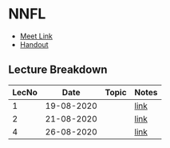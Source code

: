 # NNFL

- [Meet Link](https://meet.google.com/mbk-aoas-nwt)
- [Handout](https://drive.google.com/file/d/1zbE20HGpMU2F4wHcqOUXBFwCbC6-ObVI/view?usp=sharing)

## Lecture Breakdown

| LecNo | Date       | Topic | Notes                       |
| ----- | ---------- | ----- | --------------------------- |
| 1     | 19-08-2020 |       | [link](Lec1Aug19/README.md) |
| 2     | 21-08-2020 |       | [link](Lec2Aug21/README.md) |
| 4     | 26-08-2020 |       | [link](Lec4Aug26/README.md) |